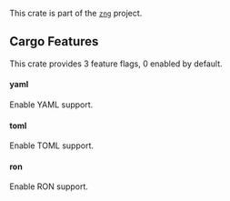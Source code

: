 <!--do doc --readme header-->
This crate is part of the [`zng`](https://github.com/zng-ui/zng?tab=readme-ov-file#crates) project.


<!--do doc --readme features-->
## Cargo Features


This crate provides 3 feature flags, 0 enabled by default.

#### yaml
Enable YAML support.


#### toml
Enable TOML support.


#### ron
Enable RON support.


<!--do doc --readme #SECTION-END-->


